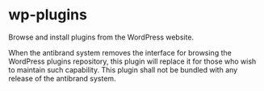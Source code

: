 # wp-plugins

Browse and install plugins from the WordPress website.

When the antibrand system removes the interface for browsing the WordPress plugins repository, this plugin will replace it for those who wish to maintain such capability. This plugin shall not be bundled with any release of the antibrand system.
